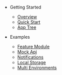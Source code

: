 - Getting Started

  - [Overview](README.md)
  - [Quick Start](quick-start.md)
  - [App Tree](app-tree.md)

- Examples

  - [Feature Module](feature-module.md)
  - [Mock Api](mock-api.md)
  - [Notifications](notifications.md)
  - [Local Storage](local-storage.md)
  - [Multi Environments](multi-environments.md)
